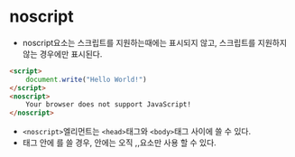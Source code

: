 # noscript
- noscript요소는 스크립트를 지원하는때에는 표시되지 않고, 스크립트를 지원하지 않는 경우에만 표시된다. 
```html
<script>
    document.write("Hello World!")
</script>
<noscript>
    Your browser does not support JavaScript!
</noscript>
```
- `<noscript>`엘리먼트는 `<head>`태그와 `<body>`태그 사이에 쓸 수 있다. 
- <head>태그 안에 <noscript>를 쓸 경우, <noscript>안에는 오직 <link>,<styel>,<meta>요소만 사용 할 수 있다. 
